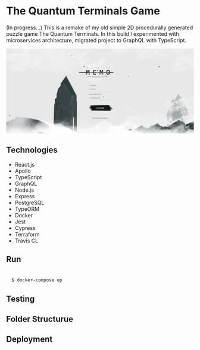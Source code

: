 # The Quantum Terminals Game

(In progress...) This is a remake of my old simple 2D procedurally generated puzzle game The Quantum Terminals. In this build I experimented with microservices architecture, migrated project to GraphQL with TypeScript.

![Alt text](readme/cover.jpg?raw=true "Cover")

## Technologies

  - React.js 
  - Apollo
  - TypeScript
  - GraphQL
  - Node.js
  - Express
  - PostgreSQL
  - TypeORM
  - Docker
  - Jest
  - Cypress
  - Terraform
  - Travis CL

## Run

```sh

  $ docker-compose up

```

## Testing

## Folder Structurue

## Deployment

